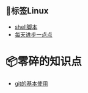 ## 🐧标签Linux

- [shell脚本](_source/Linux/shell脚本.md)
- [每天进步一点点](_source/Linux/每天进步一点点/README.md)

# 📦零碎的知识点

- [git的基本使用](_source\零碎的知识点\git的基本使用)
